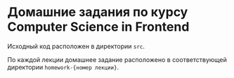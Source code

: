 # Домашние задания по курсу Computer Science in Frontend

Исходный код расположен в директории `src`. 

По каждой лекции домашнее задание расположено в соответствующей директории `homework-{номер лекции}`.
